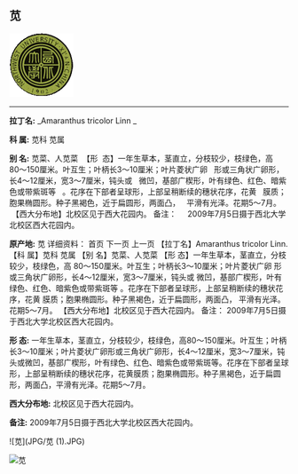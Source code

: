 ## 苋

![西北大学校园网络植物志](JPG/nwu.gif)

---

**拉丁名:**  _Amaranthus tricolor Linn _

**科 属:** 苋科 苋属

**别 名:** 苋菜、人苋菜
 【形  态】一年生草本，茎直立，分枝较少，枝绿色，高
  80～150厘米。叶互生；叶柄长3～10厘米；叶片菱状广卵
  形或三角状广卵形，长4～12厘米，宽3～7厘米，钝头或
  微凹，基部广楔形，叶有绿色、红色、暗紫色或带紫斑等
  。花序在下部者呈球形，上部呈稍断续的穗状花序，花黄
  膜质；胞果椭圆形。种子黑褐色，近于扁圆形，两面凸，
  平滑有光泽。花期5～7月。
 【西大分布地】北校区见于西大花园内。
备注：
    2009年7月5日摄于西北大学北校区西大花园内。


**原产地:** 苋
详细资料： 首页 下一页 上一页
【拉丁名】Amaranthus tricolor Linn.
【科 属】苋科 苋属
【别 名】苋菜、人苋菜
【形 态】一年生草本，茎直立，分枝较少，枝绿色，高
 80～150厘米。叶互生；叶柄长3～10厘米；叶片菱状广卵
 形或三角状广卵形，长4～12厘米，宽3～7厘米，钝头或
 微凹，基部广楔形，叶有绿色、红色、暗紫色或带紫斑等
 。花序在下部者呈球形，上部呈稍断续的穗状花序，花黄
 膜质；胞果椭圆形。种子黑褐色，近于扁圆形，两面凸，
 平滑有光泽。花期5～7月。
【西大分布地】北校区见于西大花园内。
备注：
 2009年7月5日摄于西北大学北校区西大花园内。


**形  态:** 一年生草本，茎直立，分枝较少，枝绿色，高80～150厘米。叶互生；叶柄长3～10厘米；叶片菱状广卵形或三角状广卵形，长4～12厘米，宽3～7厘米，钝头或微凹，基部广楔形，叶有绿色、红色、暗紫色或带紫斑等。花序在下部者呈球形，上部呈稍断续的穗状花序，花黄膜质；胞果椭圆形。种子黑褐色，近于扁圆形，两面凸，平滑有光泽。花期5～7月。

**西大分布地:** 北校区见于西大花园内。

**备注:** 2009年7月5日摄于西北大学北校区西大花园内。

![苋](JPG/苋 (1).JPG) 

![苋](JPG/苋.JPG) 

